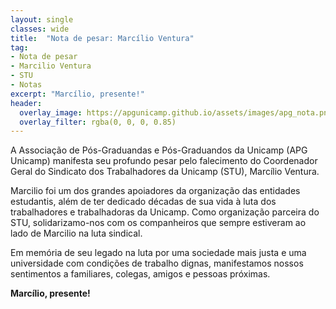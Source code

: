 ```yaml
---
layout: single
classes: wide
title:  "Nota de pesar: Marcílio Ventura"
tag:
- Nota de pesar
- Marcilio Ventura
- STU
- Notas
excerpt: "Marcílio, presente!"
header:
  overlay_image: https://apgunicamp.github.io/assets/images/apg_nota.png
  overlay_filter: rgba(0, 0, 0, 0.85)
---
```


A Associação de Pós-Graduandas e Pós-Graduandos da Unicamp (APG Unicamp) manifesta seu profundo pesar pelo falecimento do Coordenador Geral do Sindicato dos Trabalhadores da Unicamp (STU), Marcílio Ventura. 

Marcilio foi um dos grandes apoiadores da organização das entidades estudantis, além de ter dedicado décadas de sua vida à luta dos trabalhadores e trabalhadoras da Unicamp. Como organização parceira do STU, solidarizamo-nos com os companheiros que sempre estiveram ao lado de Marcilio na luta sindical. 

Em memória de seu legado na luta por uma sociedade mais justa e uma universidade com condições de trabalho dignas, manifestamos nossos sentimentos a familiares, colegas, amigos e pessoas próximas.

**Marcílio, presente!**
